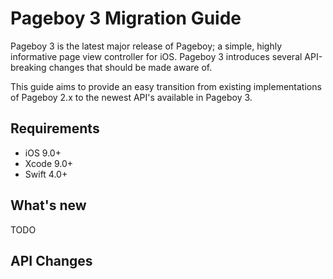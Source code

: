 # Pageboy 3 Migration Guide

Pageboy 3 is the latest major release of Pageboy; a simple, highly informative page view controller for iOS. Pageboy 3 introduces several API-breaking changes that should be made aware of.

This guide aims to provide an easy transition from existing implementations of Pageboy 2.x to the newest API's available in Pageboy 3.

## Requirements

- iOS 9.0+
- Xcode 9.0+
- Swift 4.0+

## What's new

TODO

## API Changes

